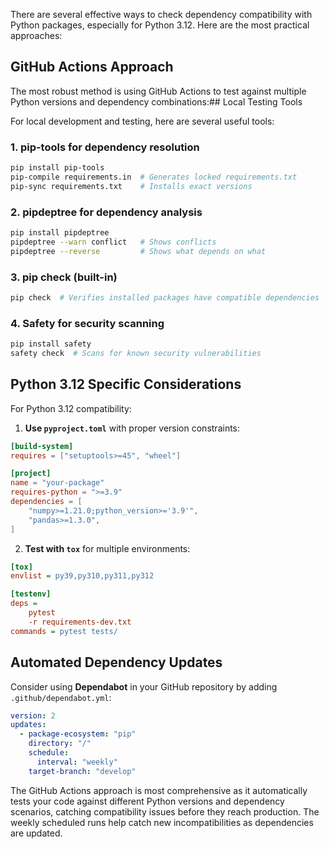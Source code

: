 There are several effective ways to check dependency compatibility with Python packages, especially for Python 3.12. Here are the most practical approaches:

## GitHub Actions Approach

The most robust method is using GitHub Actions to test against multiple Python versions and dependency combinations:## Local Testing Tools

For local development and testing, here are several useful tools:

### 1. **pip-tools** for dependency resolution
```bash
pip install pip-tools
pip-compile requirements.in  # Generates locked requirements.txt
pip-sync requirements.txt    # Installs exact versions
```

### 2. **pipdeptree** for dependency analysis
```bash
pip install pipdeptree
pipdeptree --warn conflict   # Shows conflicts
pipdeptree --reverse         # Shows what depends on what
```

### 3. **pip check** (built-in)
```bash
pip check  # Verifies installed packages have compatible dependencies
```

### 4. **Safety** for security scanning
```bash
pip install safety
safety check  # Scans for known security vulnerabilities
```

## Python 3.12 Specific Considerations

For Python 3.12 compatibility:

1. **Use `pyproject.toml`** with proper version constraints:
```toml
[build-system]
requires = ["setuptools>=45", "wheel"]

[project]
name = "your-package"
requires-python = ">=3.9"
dependencies = [
    "numpy>=1.21.0;python_version>='3.9'",
    "pandas>=1.3.0",
]
```

2. **Test with `tox`** for multiple environments:
```ini
[tox]
envlist = py39,py310,py311,py312

[testenv]
deps =
    pytest
    -r requirements-dev.txt
commands = pytest tests/
```

## Automated Dependency Updates

Consider using **Dependabot** in your GitHub repository by adding `.github/dependabot.yml`:

```yaml
version: 2
updates:
  - package-ecosystem: "pip"
    directory: "/"
    schedule:
      interval: "weekly"
    target-branch: "develop"
```

The GitHub Actions approach is most comprehensive as it automatically tests your code against different Python versions and dependency scenarios, catching compatibility issues before they reach production. The weekly scheduled runs help catch new incompatibilities as dependencies are updated.
